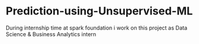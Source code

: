 # Prediction-using-Unsupervised-ML
During internship time at spark foundation i work on this project as Data Science &amp; Business Analytics intern
